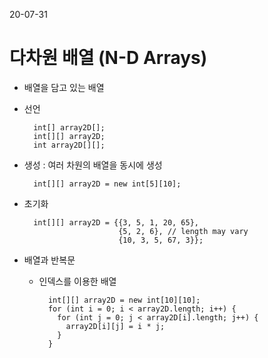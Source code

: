 20-07-31
# 다차원 배열 (N-D Arrays)
* 배열을 담고 있는 배열 
* 선언
    
        int[] array2D[];
        int[][] array2D;
        int array2D[][];
       
* 생성 : 여러 차원의 배열을 동시에 생성

        int[][] array2D = new int[5][10];
* 초기화

        int[][] array2D = {{3, 5, 1, 20, 65},
                           {5, 2, 6}, // length may vary
                           {10, 3, 5, 67, 3}};
* 배열과 반복문
    * 인덱스를 이용한 배열
    
            int[][] array2D = new int[10][10];
            for (int i = 0; i < array2D.length; i++) {
              for (int j = 0; j < array2D[i].length; j++) {
                array2D[i][j] = i * j;
              }
            }
